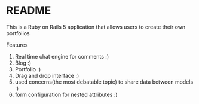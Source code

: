 # README

This is a Ruby on Rails 5 application that allows users to create their own portfolios

Features

1. Real time chat engine for comments :)
2. Blog :)
3. Portfolio :)
4. Drag and drop interface :)
5. used concerns(the most debatable topic) to share data between models :)
6. form configuration for nested attributes  :)
